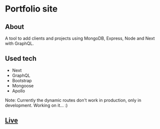 # Portfolio site

## About

A tool to add clients and projects using MongoDB, Express, Node and Next with GraphQL.

## Used tech

- Next
- GraphQL
- Bootstrap
- Mongoose
- Apollo

Note: Currently the dynamic routes don't work in production, only in development. Working on it... :)

## [Live](https://graphql-project-management.netlify.app/)
